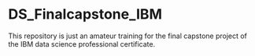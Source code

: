 # DS_Finalcapstone_IBM
This repository is just an amateur training for the final capstone project of the IBM data science professional certificate. 
